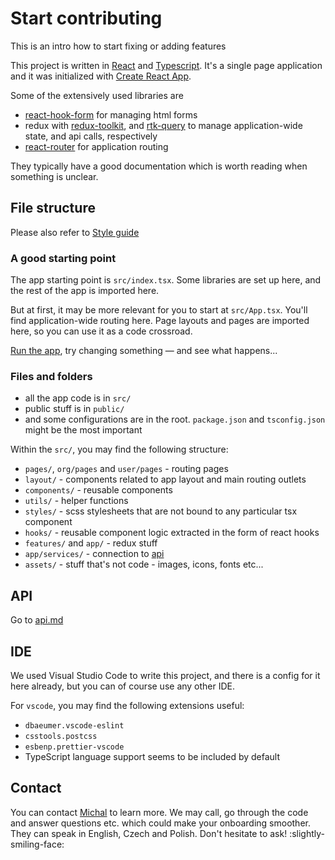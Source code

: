 # Start contributing

This is an intro how to start fixing or adding features

This project is written in [React](https://reactjs.org/) and [Typescript](https://www.typescriptlang.org/). It's a single page application and it was initialized with [Create React App](https://create-react-app.dev/).

Some of the extensively used libraries are

- [react-hook-form](https://react-hook-form.com/) for managing html forms
- redux with [redux-toolkit](https://redux-toolkit.js.org/), and [rtk-query](https://redux-toolkit.js.org/rtk-query/overview) to manage application-wide state, and api calls, respectively
- [react-router](https://reactrouter.com/en/main) for application routing

They typically have a good documentation which is worth reading when something is unclear.

## File structure

Please also refer to [Style guide](style-guide.md)

### A good starting point

The app starting point is `src/index.tsx`. Some libraries are set up here, and the rest of the app is imported here.

But at first, it may be more relevant for you to start at `src/App.tsx`. You'll find application-wide routing here. Page layouts and pages are imported here, so you can use it as a code crossroad.

[Run the app](../README.md#developer-quickstart), try changing something &mdash; and see what happens...

### Files and folders

- all the app code is in `src/`
- public stuff is in `public/`
- and some configurations are in the root. `package.json` and `tsconfig.json` might be the most important

Within the `src/`, you may find the following structure:

- `pages/`, `org/pages` and `user/pages` - routing pages
- `layout/` - components related to app layout and main routing outlets
- `components/` - reusable components
- `utils/` - helper functions
- `styles/` - scss stylesheets that are not bound to any particular tsx component
- `hooks/` - reusable component logic extracted in the form of react hooks
- `features/` and `app/` - redux stuff
- `app/services/` - connection to [api](api.md)
- `assets/` - stuff that's not code - images, icons, fonts etc...

## API

Go to [api.md](api.md)

## IDE

We used Visual Studio Code to write this project, and there is a config for it here already, but you can of course use any other IDE.

For `vscode`, you may find the following extensions useful:

- `dbaeumer.vscode-eslint`
- `csstools.postcss`
- `esbenp.prettier-vscode`
- TypeScript language support seems to be included by default

## Contact

You can contact [Michal](mailto:michal.salajka@protonmail.com) to learn more. We may call, go through the code and answer questions etc. which could make your onboarding smoother. They can speak in English, Czech and Polish. Don't hesitate to ask! :slightly-smiling-face:
